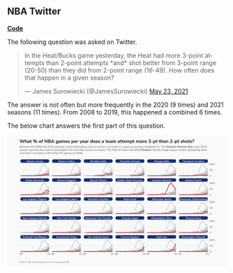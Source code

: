 ## NBA Twitter

[**Code**](https://github.com/schmid07/30-Day-Chart-Challenge/blob/main/code/03_threes_vs_two.rmd)

The following question was asked on Twitter.

<blockquote class="twitter-tweet"><p lang="en" dir="ltr">In the Heat/Bucks game yesterday, the Heat had more 3-point attempts than 2-point attempts *and* shot better from 3-point range (20-50) than they did from 2-point range (16-49). How often does that happen in a given season?</p>&mdash; James Surowiecki (@JamesSurowiecki) <a href="https://twitter.com/JamesSurowiecki/status/1396422342214131712?ref_src=twsrc%5Etfw">May 23, 2021</a></blockquote> 

The answer is not often but more frequently in the 2020 (9 times) and 2021 seasons (11 times). From 2008 to 2019, this happened a combined 6 times.

The below chart answers the first part of this question.

![plots/03/threes_twit.png](https://raw.githubusercontent.com/schmid07/NBA-R/main/plots/03/threes_twit.png)